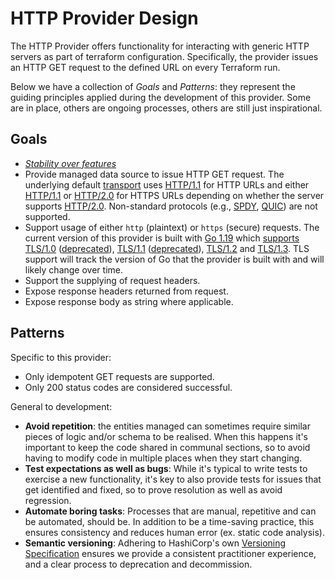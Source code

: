 # HTTP Provider Design

The HTTP Provider offers functionality for interacting with generic HTTP servers as part of terraform configuration.
Specifically, the provider issues an HTTP GET request to the defined URL on every Terraform run.

Below we have a collection of _Goals_ and _Patterns_: they represent the guiding principles applied during the
development of this provider. Some are in place, others are ongoing processes, others are still just inspirational.

## Goals

* [_Stability over features_](.github/CONTRIBUTING.md)
* Provide managed data source to issue HTTP GET request. The underlying default
[transport](https://pkg.go.dev/net/http#Transport) uses [HTTP/1.1](https://datatracker.ietf.org/doc/html/rfc2616) for
HTTP URLs and either [HTTP/1.1](https://datatracker.ietf.org/doc/html/rfc2616) or 
[HTTP/2.0](https://datatracker.ietf.org/doc/html/rfc7540) for HTTPS URLs depending on whether the server supports
[HTTP/2.0](https://datatracker.ietf.org/doc/html/rfc7540). Non-standard protocols (e.g., 
[SPDY](https://tools.ietf.org/id/draft-ietf-httpbis-http2-00.html), 
[QUIC](https://datatracker.ietf.org/doc/html/draft-ietf-quic-transport-34)) are not supported.
* Support usage of either `http` (plaintext) or `https` (secure) requests. The current version of this provider is 
built with [Go 1.19](https://go.dev/doc/go1.19) which [supports](https://go.dev/doc/go1.18#tls10) 
[TLS/1.0](https://www.ietf.org/rfc/rfc2246.txt) ([deprecated](https://datatracker.ietf.org/doc/rfc8996/)), 
[TLS/1.1](https://datatracker.ietf.org/doc/html/rfc4346) ([deprecated](https://datatracker.ietf.org/doc/rfc8996/)), 
[TLS/1.2](https://datatracker.ietf.org/doc/html/rfc5246) and 
[TLS/1.3](https://datatracker.ietf.org/doc/html/rfc8446). TLS support will track the version of Go that the provider
is built with and will likely change over time.
* Support the supplying of request headers.
* Expose response headers returned from request.
* Expose response body as string where applicable.

## Patterns

Specific to this provider:

* Only idempotent GET requests are supported.
* Only 200 status codes are considered successful.

General to development:

* **Avoid repetition**: the entities managed can sometimes require similar pieces of logic and/or schema to be realised.
  When this happens it's important to keep the code shared in communal sections, so to avoid having to modify code in
  multiple places when they start changing.
* **Test expectations as well as bugs**: While it's typical to write tests to exercise a new functionality, it's key to
  also provide tests for issues that get identified and fixed, so to prove resolution as well as avoid regression.
* **Automate boring tasks**: Processes that are manual, repetitive and can be automated, should be. In addition to be a
  time-saving practice, this ensures consistency and reduces human error (ex. static code analysis).
* **Semantic versioning**: Adhering to HashiCorp's own
  [Versioning Specification](https://www.terraform.io/plugin/sdkv2/best-practices/versioning#versioning-specification)
  ensures we provide a consistent practitioner experience, and a clear process to deprecation and decommission.
